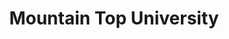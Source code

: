 ---
title: Mountain Top University
image: /uploads/products/mtu.png
image_description: Mountain Top University logo
position: 5
---